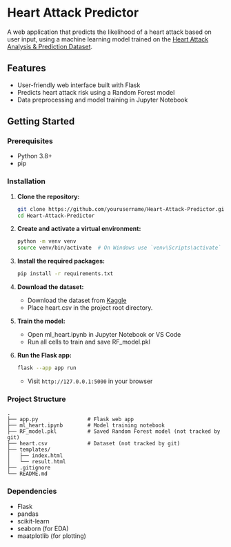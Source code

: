 # Heart Attack Predictor

A web application that predicts the likelihood of a heart attack based on user input, using a machine learning model trained on the [Heart Attack Analysis & Prediction Dataset](https://www.kaggle.com/datasets/rashikrahmanpritom/heart-attack-analysis-prediction-dataset).

## Features

- User-friendly web interface built with Flask
- Predicts heart attack risk using a Random Forest model
- Data preprocessing and model training in Jupyter Notebook

## Getting Started

### Prerequisites

- Python 3.8+
- pip

### Installation

1. **Clone the repository:**
   ```bash
   git clone https://github.com/yourusername/Heart-Attack-Predictor.git
   cd Heart-Attack-Predictor
   ```

2. **Create and activate a virtual environment:**
   ```bash
   python -m venv venv
   source venv/bin/activate  # On Windows use `venv\Scripts\activate`
   ```
3. **Install the required packages:**
   ```bash
   pip install -r requirements.txt
   ```
4. **Download the dataset:**
   - Download the dataset from [Kaggle](https://www.kaggle.com/datasets/rashikrahmanpritom/heart-attack-analysis-prediction-dataset)
   - Place heart.csv in the project root directory.
5. **Train the model:**
    - Open ml_heart.ipynb in Jupyter Notebook or VS Code
    - Run all cells to train and save RF_model.pkl
6. **Run the Flask app:**
    ```bash
    flask --app app run
    ```
    - Visit `http://127.0.0.1:5000` in your browser

### Project Structure
```
.
├── app.py                # Flask web app
├── ml_heart.ipynb        # Model training notebook
├── RF_model.pkl          # Saved Random Forest model (not tracked by git)
├── heart.csv             # Dataset (not tracked by git)
├── templates/
│   ├── index.html
│   └── result.html
├── .gitignore
└── README.md
```
### Dependencies
- Flask
- pandas
- scikit-learn
- seaborn (for EDA)
- maatplotlib (for plotting)
